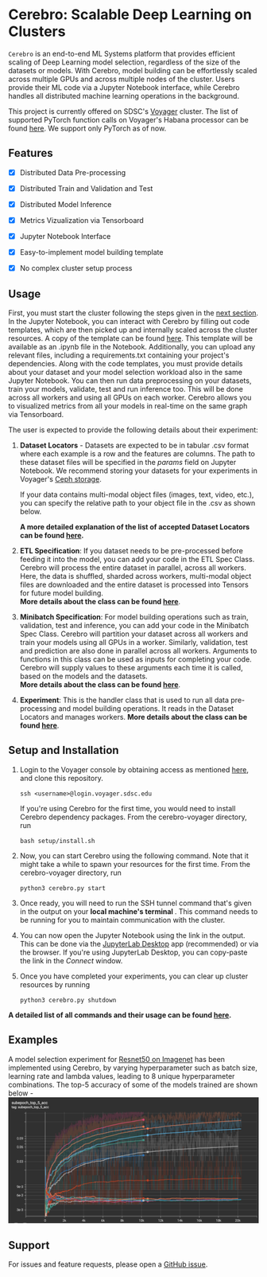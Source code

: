 # Cerebro: Scalable Deep Learning on Clusters


<code>Cerebro</code> is an end-to-end ML Systems platform that provides efficient scaling of
Deep Learning model selection, regardless of the size of the datasets or models.
With Cerebro, model building can be effortlessly scaled across multiple GPUs and across multiple nodes of the cluster.
Users provide their ML code via a Jupyter Notebook interface, while Cerebro handles all distributed machine learning operations in the background.

This project is currently offered on SDSC's [Voyager](https://www.sdsc.edu/support/user_guides/voyager.html#accounts) cluster. The list of supported PyTorch function calls on Voyager's Habana processor can be found [here](https://docs.habana.ai/en/latest/PyTorch/PyTorch_Model_Porting/GPU_Migration_Toolkit/Habana_GPU_Migration_APIs.html).
We support only PyTorch as of now.


## Features

- [x] Distributed Data Pre-processing
- [x] Distributed Train and Validation and Test
- [x] Distributed Model Inference
- [x] Metrics Vizualization via Tensorboard
- [x] Jupyter Notebook Interface
- [x] Easy-to-implement model building template
- [x] No complex cluster setup process


## Usage
First, you must start the cluster following the steps given in the [next section](#setup-and-installation).
In the Jupyter Notebook, you can interact with Cerebro by filling out code templates, which are then picked up and internally scaled across the cluster resources. A copy of the template can be found [here](setup/misc/experiment.ipynb). This template will be available as an .ipynb file in the Notebook. Additionally, you can upload any relevant files, including a requirements.txt containing your project's dependencies.
Along with the code templates, you must provide details about your dataset and your model selection workload also in the same Jupyter Notebook. You can then run data preprocessing on your datasets, train your models, validate, test and run inference too. This will be done across all workers and using all GPUs on each worker. Cerebro allows you to visualized metrics from all your models in real-time on the same graph via Tensorboard.  

The user is expected to provide the following details about their experiment:
 
1. <b>Dataset Locators</b> - Datasets are expected to be in tabular .csv format where each example is a row and the features are columns. The path to these dataset files will be specified in the <i>params</i> field on Jupyter Notebook. We recommend storing your datasets for your experiments in Voyager's [Ceph storage](https://www.sdsc.edu/support/user_guides/voyager.html#storage). <br />
   
   If your data contains multi-modal object files (images, text, video, etc.), you can specify the relative path to your object file in the .csv as shown below.

   <b>A more detailed explanation of the list of accepted Dataset Locators can be found [here](docs/dataset_locators.md). </b>


2. <b>ETL Specification</b>: If you dataset needs to be pre-processed before feeding it into the model, you can add your code in the ETL Spec Class. Cerebro will process the entire dataset in parallel, across all workers. Here, the data is shuffled, sharded across workers, multi-modal object files are downloaded and the entire dataset is processed into Tensors for future model building. <br />
   <b> More details about the class can be found [here](docs/etl_spec.md)</b>.

 
3. <b>Minibatch Specification</b>: For model building operations such as train, validation, test and inference, you can add your code in the Minibatch Spec Class. Cerebro will partition your dataset across all workers and train your models using all GPUs in a worker. Similarly, validation, test and prediction are also done in parallel across all workers. Arguments to functions in this class can be used as inputs for completing your code. Cerebro will supply values to these arguments each time it is called, based on the models and the datasets. <br />
   <b> More details about the class can be found [here](docs/mop_spec.md)</b>.


4. <b>Experiment</b>: This is the handler class that is used to run all data pre-processing and model building operations. It reads in the Dataset Locators and manages workers.
   <b> More details about the class can be found [here](docs/experiment.md)</b>.


## Setup and Installation
1. Login to the Voyager console by obtaining access as mentioned [here](https://www.sdsc.edu/support/user_guides/voyager.html#access), and clone this repository.
    ```
    ssh <username>@login.voyager.sdsc.edu
    ```
    If you're using Cerebro for the first time, you would need to install Cerebro dependency packages. From the cerebro-voyager directory, run 
    ```
    bash setup/install.sh
    ```
2. Now, you can start Cerebro using the following command. Note that it might take a while to spawn your resources for the first time. From the cerebro-voyager directory, run
    ```
    python3 cerebro.py start
    ```
3. Once ready, you will need to run the SSH tunnel command that's given in the output on your <b> local machine's terminal </b>. This command needs to be running for you to maintain communication with the cluster. 


4. You can now open the Jupyter Notebook using the link in the output. This can be done via the [JupyterLab Desktop](https://github.com/jupyterlab/jupyterlab-desktop) app (recommended) or via the browser.
If you're using JupyterLab Desktop, you can copy-paste the link in the <i>Connect</i> window.


5. Once you have completed your experiments, you can clear up cluster resources by running
   ```
   python3 cerebro.py shutdown
   ```
<b>A detailed list of all commands and their usage can be found [here](docs/setup_options.md).</b>   

## Examples
A model selection experiment for [Resnet50 on Imagenet](examples/Resnet%20on%20Imagenet) has been implemented using Cerebro, by varying hyperparameter such as batch size, learning rate and lambda values, leading to 8 unique hyperparameter combinations. The top-5 accuracy of some of the models trained are shown below - 
![top_5_acc](docs/img/train_top5_acc.png)

## Support
For issues and feature requests, please open a [GitHub issue](https://github.com/prsridha/cerebro-voyager/issues).


